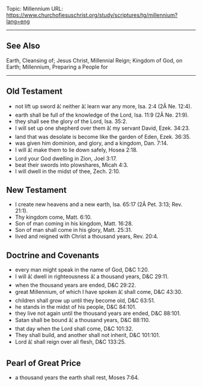 Topic: Millennium
URL: https://www.churchofjesuschrist.org/study/scriptures/tg/millennium?lang=eng

---

## See Also

Earth, Cleansing of; Jesus Christ, Millennial Reign; Kingdom of God, on Earth; Millennium, Preparing a People for

---

## Old Testament

- not lift up sword â¦ neither â¦ learn war any more, Isa. 2:4 (2Â Ne. 12:4).
- earth shall be full of the knowledge of the Lord, Isa. 11:9 (2Â Ne. 21:9).
- they shall see the glory of the Lord, Isa. 35:2.
- I will set up one shepherd over them â¦ my servant David, Ezek. 34:23.
- land that was desolate is become like the garden of Eden, Ezek. 36:35.
- was given him dominion, and glory, and a kingdom, Dan. 7:14.
- I will â¦ make them to lie down safely, Hosea 2:18.
- Lord your God dwelling in Zion, Joel 3:17.
- beat their swords into plowshares, Micah 4:3.
- I will dwell in the midst of thee, Zech. 2:10.

## New Testament

- I create new heavens and a new earth, Isa. 65:17 (2Â Pet. 3:13; Rev. 21:1).
- Thy kingdom come, Matt. 6:10.
- Son of man coming in his kingdom, Matt. 16:28.
- Son of man shall come in his glory, Matt. 25:31.
- lived and reigned with Christ a thousand years, Rev. 20:4.

## Doctrine and Covenants

- every man might speak in the name of God, D&C 1:20.
- I will â¦ dwell in righteousness â¦ a thousand years, D&C 29:11.
- when the thousand years are ended, D&C 29:22.
- great Millennium, of which I have spoken â¦ shall come, D&C 43:30.
- children shall grow up until they become old, D&C 63:51.
- he stands in the midst of his people, D&C 84:101.
- they live not again until the thousand years are ended, D&C 88:101.
- Satan shall be bound â¦ a thousand years, D&C 88:110.
- that day when the Lord shall come, D&C 101:32.
- They shall build, and another shall not inherit, D&C 101:101.
- Lord â¦ shall reign over all flesh, D&C 133:25.

## Pearl of Great Price

- a thousand years the earth shall rest, Moses 7:64.

